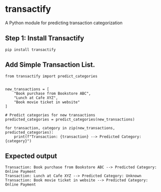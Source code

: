 # transactify
A Python module for predicting transaction categorization


## Step 1: Install Transactify

```
pip install transactify
```

## Add Simple Transaction List.

```
from transactify import predict_categories


new_transactions = [
    "Book purchase from Bookstore ABC",
    "Lunch at Cafe XYZ",
    "Book movie ticket in website"
]

# Predict categories for new transactions
predicted_categories = predict_categories(new_transactions)

for transaction, category in zip(new_transactions, predicted_categories):
    print(f"Transaction: {transaction} --> Predicted Category: {category}")

```

## Expected output
```
Transaction: Book purchase from Bookstore ABC --> Predicted Category: Online Payment
Transaction: Lunch at Cafe XYZ --> Predicted Category: Unknown
Transaction: Book movie ticket in website --> Predicted Category:  Online Payment
```